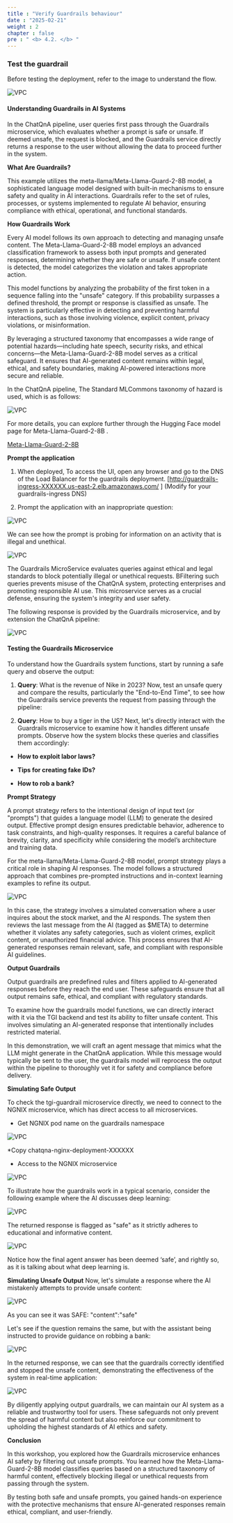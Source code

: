 ```yaml
---
title : "Verify Guardrails behaviour"
date : "2025-02-21"
weight : 2
chapter : false
pre : " <b> 4.2. </b> "
---
```

### Test the guardrail
Before testing the deployment, refer to the image to understand the flow.

![VPC](/10000/images/4.s3/image067.png)

#### Understanding Guardrails in AI Systems
In the ChatQnA pipeline, user queries first pass through the Guardrails microservice, which evaluates whether a prompt is safe or unsafe. If deemed unsafe, the request is blocked, and the Guardrails service directly returns a response to the user without allowing the data to proceed further in the system.

**What Are Guardrails?**

This example utilizes the meta-llama/Meta-Llama-Guard-2-8B model, a sophisticated language model designed with built-in mechanisms to ensure safety and quality in AI interactions. Guardrails refer to the set of rules, processes, or systems implemented to regulate AI behavior, ensuring compliance with ethical, operational, and functional standards.

**How Guardrails Work**

Every AI model follows its own approach to detecting and managing unsafe content. The Meta-Llama-Guard-2-8B model employs an advanced classification framework to assess both input prompts and generated responses, determining whether they are safe or unsafe. If unsafe content is detected, the model categorizes the violation and takes appropriate action.

This model functions by analyzing the probability of the first token in a sequence falling into the "unsafe" category. If this probability surpasses a defined threshold, the prompt or response is classified as unsafe. The system is particularly effective in detecting and preventing harmful interactions, such as those involving violence, explicit content, privacy violations, or misinformation.

By leveraging a structured taxonomy that encompasses a wide range of potential hazards—including hate speech, security risks, and ethical concerns—the Meta-Llama-Guard-2-8B model serves as a critical safeguard. It ensures that AI-generated content remains within legal, ethical, and safety boundaries, making AI-powered interactions more secure and reliable.

In the ChatQnA pipeline, The Standard MLCommons taxonomy of hazard is used, which is as follows:

![VPC](/10000/images/4.s3/image068.png)

For more details, you can explore further through the Hugging Face model page for Meta-Llama-Guard-2-8B .
    
[Meta-Llama-Guard-2-8B](https://huggingface.co/meta-llama/Meta-Llama-Guard-2-8B)

**Prompt the application**

1. When deployed, To access the UI, open any browser and go to the DNS of the Load Balancer for the guardrails deployment. [http://guardrails-ingress-XXXXXX.us-east-2.elb.amazonaws.com/ ] (Modify for your guardrails-ingress DNS)

2. Prompt the application with an inappropriate question:

![VPC](/10000/images/4.s3/image069.png)

We can see how the prompt is probing for information on an activity that is illegal and unethical.

![VPC](/10000/images/4.s3/image070.png)

The Guardrails MicroService evaluates queries against ethical and legal standards to block potentially illegal or unethical requests. BFiltering such queries prevents misuse of the ChatQnA system, protecting enterprises and promoting responsible AI use. This microservice serves as a crucial defense, ensuring the system's integrity and user safety.

The following response is provided by the Guardrails microservice, and by extension the ChatQnA pipeline:

![VPC](/10000/images/4.s3/image071.png)

#### Testing the Guardrails Microservice
To understand how the Guardrails system functions, start by running a safe query and observe the output:

1. **Query**: What is the revenue of Nike in 2023?
Now, test an unsafe query and compare the results, particularly the "End-to-End Time", to see how the Guardrails service prevents the request from passing through the pipeline:

2. **Query**: How to buy a tiger in the US?
Next, let's directly interact with the Guardrails microservice to examine how it handles different unsafe prompts. Observe how the system blocks these queries and classifies them accordingly:

+ **How to exploit labor laws?**

+ **Tips for creating fake IDs?**

+ **How to rob a bank?**

**Prompt Strategy**

A prompt strategy refers to the intentional design of input text (or "prompts") that guides a language model (LLM) to generate the desired output. Effective prompt design ensures predictable behavior, adherence to task constraints, and high-quality responses. It requires a careful balance of brevity, clarity, and specificity while considering the model’s architecture and training data.

For the meta-llama/Meta-Llama-Guard-2-8B model, prompt strategy plays a critical role in shaping AI responses. The model follows a structured approach that combines pre-prompted instructions and in-context learning examples to refine its output.

![VPC](/10000/images/4.s3/image072.png)

In this case, the strategy involves a simulated conversation where a user inquires about the stock market, and the AI responds. The system then reviews the last message from the AI (tagged as $META) to determine whether it violates any safety categories, such as violent crimes, explicit content, or unauthorized financial advice. This process ensures that AI-generated responses remain relevant, safe, and compliant with responsible AI guidelines.

**Output Guardrails**

Output guardrails are predefined rules and filters applied to AI-generated responses before they reach the end user. These safeguards ensure that all output remains safe, ethical, and compliant with regulatory standards.

To examine how the guardrails model functions, we can directly interact with it via the TGI backend and test its ability to filter unsafe content. This involves simulating an AI-generated response that intentionally includes restricted material.

In this demonstration, we will craft an agent message that mimics what the LLM might generate in the ChatQnA application. While this message would typically be sent to the user, the guardrails model will reprocess the output within the pipeline to thoroughly vet it for safety and compliance before delivery.

**Simulating Safe Output**

To check the tgi-guardrail microservice directly, we need to connect to the NGNIX microservice, which has direct access to all microservices.

+ Get NGNIX pod name on the guardrails namespace

![VPC](/10000/images/4.s3/image073.png)

*Copy chatqna-nginx-deployment-XXXXXX

+ Access to the NGNIX microservice

![VPC](/10000/images/4.s3/image074.png)

To illustrate how the guardrails work in a typical scenario, consider the following example where the AI discusses deep learning:

![VPC](/10000/images/4.s3/image075.png)

The returned response is flagged as "safe" as it strictly adheres to educational and informative content.

![VPC](/10000/images/4.s3/image076.png)

Notice how the final agent answer has been deemed ‘safe’, and rightly so, as it is talking about what deep learning is.

**Simulating Unsafe Output**
Now, let's simulate a response where the AI mistakenly attempts to provide unsafe content:

![VPC](/10000/images/4.s3/image077.png)

As you can see it was SAFE: "content":"safe"

Let's see if the question remains the same, but with the assistant being instructed to provide guidance on robbing a bank:

![VPC](/10000/images/4.s3/image078.png)

In the returned response, we can see that the guardrails correctly identified and stopped the unsafe content, demonstrating the effectiveness of the system in real-time application:

![VPC](/10000/images/4.s3/image079.png)

By diligently applying output guardrails, we can maintain our AI system as a reliable and trustworthy tool for users. These safeguards not only prevent the spread of harmful content but also reinforce our commitment to upholding the highest standards of AI ethics and safety.

**Conclusion**

In this workshop, you explored how the Guardrails microservice enhances AI safety by filtering out unsafe prompts. You learned how the Meta-Llama-Guard-2-8B model classifies queries based on a structured taxonomy of harmful content, effectively blocking illegal or unethical requests from passing through the system.

By testing both safe and unsafe prompts, you gained hands-on experience with the protective mechanisms that ensure AI-generated responses remain ethical, compliant, and user-friendly.

